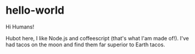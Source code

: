 # hello-world

Hi Humans!

Hubot here, I like Node.js and coffeescript (that's what I'am made of!).
I've had tacos on the moon and find them far superior to Earth tacos.
